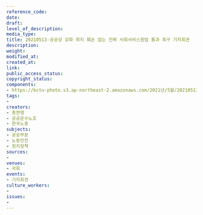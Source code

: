 ```yaml
---
reference_code: 
date: 
draft: 
level_of_description: 
media_type: 
title: 20210513-공공성 강화 취지 훼손 없는 진짜 사회서비스원법 통과 촉구 기자회견
description: 
weight: 
modified_at: 
created_at: 
link: 
public_access_status: 
copyright_status: 
components:
- https://kctu-photo.s3.ap-northeast-2.amazonaws.com/2021년/5월/20210513-공공성+강화+취지+훼손+없는+진짜+사회서비스원법+통과+촉구+기자회견/403190_56889_5559.jpg
tags:
- 
creators:
- 총연맹
- 공공운수노조
- 한국노총
subjects:
- 공공부문
- 노동안전
- 정치정책
sources:
- 
venues:
- 국회
events:
- 기자회견
culture_workers:
- 
issues:
- 
---
```

